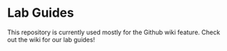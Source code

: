 # Lab Guides

This repository is currently used mostly for the Github wiki feature. Check out the wiki for our lab guides!

